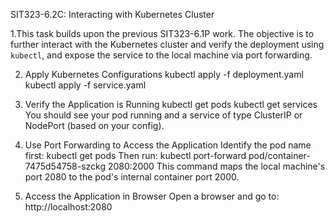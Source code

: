 SIT323-6.2C: Interacting with Kubernetes Cluster

1.This task builds upon the previous SIT323-6.1P work. The objective is to further interact with the Kubernetes cluster and verify the deployment using `kubectl`, and expose the service to the local machine via port forwarding.

2. Apply Kubernetes Configurations
kubectl apply -f deployment.yaml
kubectl apply -f service.yaml

3. Verify the Application is Running
kubectl get pods
kubectl get services
You should see your pod running and a service of type ClusterIP or NodePort (based on your config).

4. Use Port Forwarding to Access the Application
Identify the pod name first:
kubectl get pods
Then run:
kubectl port-forward pod/container-7475d54758-szckg 2080:2000
This command maps the local machine's port 2080 to the pod's internal container port 2000.

5. Access the Application in Browser
Open a browser and go to:
http://localhost:2080

